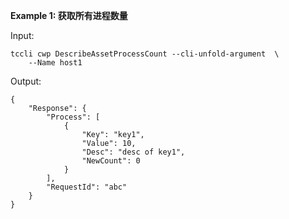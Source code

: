 **Example 1: 获取所有进程数量**



Input: 

```
tccli cwp DescribeAssetProcessCount --cli-unfold-argument  \
    --Name host1
```

Output: 
```
{
    "Response": {
        "Process": [
            {
                "Key": "key1",
                "Value": 10,
                "Desc": "desc of key1",
                "NewCount": 0
            }
        ],
        "RequestId": "abc"
    }
}
```

